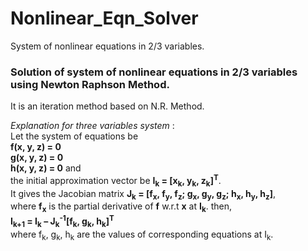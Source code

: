 # Nonlinear_Eqn_Solver
System of nonlinear equations in 2/3 variables.

### Solution of system of nonlinear equations in 2/3 variables using Newton Raphson Method.

It is an iteration method based on N.R. Method. <br>

*Explanation for three variables system* : <br>
Let the system of equations be <br>
**f(x, y, z) = 0 <br>
g(x, y, z) = 0 <br>
h(x, y, z) = 0** and <br>
the initial approximation vector be **I<sub>k</sub> = [x<sub>k</sub>, y<sub>k</sub>, z<sub>k</sub>]<sup>T</sup>**. <br>
It gives the Jacobian matrix **J<sub>k</sub> = [f<sub>x</sub>, f<sub>y</sub>, f<sub>z</sub>; g<sub>x</sub>, g<sub>y</sub>, g<sub>z</sub>; h<sub>x</sub>, h<sub>y</sub>, h<sub>z</sub>]**, <br>
where **f<sub>x</sub>** is the partial derivative of **f** w.r.t **x** at **I<sub>k</sub>**. then, <br>
**I<sub>k+1</sub> = I<sub>k</sub> – J<sub>k</sub><sup>-1</sup>[f<sub>k</sub>, g<sub>k</sub>, h<sub>k</sub>]<sup>T</sup>**<br>
where f<sub>k</sub>, g<sub>k</sub>, h<sub>k</sub> are the values of corresponding equations at I<sub>k</sub>.

